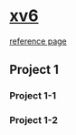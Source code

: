 # [xv6](https://pdos.csail.mit.edu/6.828/2022/xv6.html)

[reference page](https://pdos.csail.mit.edu/6.828/2022/reference.html)



## Project 1

### Project 1-1

### Project 1-2






















